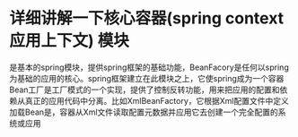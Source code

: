 # 详细讲解一下核心容器(spring context应用上下文) 模块
是基本的spring模块，提供spring框架的基础功能，BeanFacory是任何以spring为基础的应用的核心。spring框架建立在此模块之上，它使spring成为一个容器
Bean工厂是工厂模式的一个实现，提供了控制反转功能，用来把应用的配置和依赖从真正的应用代码中分离。比如XmlBeanFactory，它根据Xml配置文件中定义加载Bean是，容器从Xml文件读取配置元数据并应用它去创建一个完全配置的系统或应用